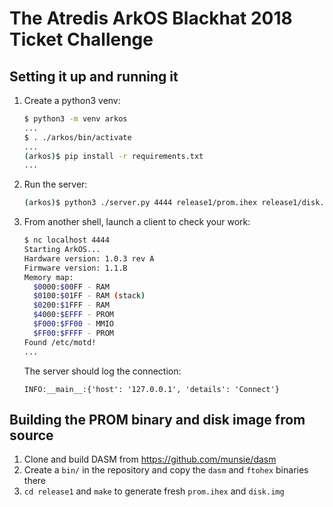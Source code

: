 # The Atredis ArkOS Blackhat 2018 Ticket Challenge

## Setting it up and running it

1. Create a python3 venv:

    ```bash
    $ python3 -m venv arkos
    ...
    $ . ./arkos/bin/activate
    ...
    (arkos)$ pip install -r requirements.txt
    ...
    ```

2. Run the server:

    ```bash
    (arkos)$ python3 ./server.py 4444 release1/prom.ihex release1/disk.img
    ```

3. From another shell, launch a client to check your work:

    ```bash
    $ nc localhost 4444
    Starting ArkOS...
    Hardware version: 1.0.3 rev A
    Firmware version: 1.1.B
    Memory map:
      $0000:$00FF - RAM
      $0100:$01FF - RAM (stack)
      $0200:$1FFF - RAM
      $4000:$EFFF - PROM
      $F000:$FF00 - MMIO
      $FF00:$FFFF - PROM
    Found /etc/motd!
    ...
    ```

    The server should log the connection:

    ```
    INFO:__main__:{'host': '127.0.0.1', 'details': 'Connect'}
    ```

## Building the PROM binary and disk image from source

1. Clone and build DASM from https://github.com/munsie/dasm
2. Create a `bin/` in the repository and copy the `dasm` and `ftohex` binaries there
3. `cd release1` and `make` to generate fresh `prom.ihex` and `disk.img`


